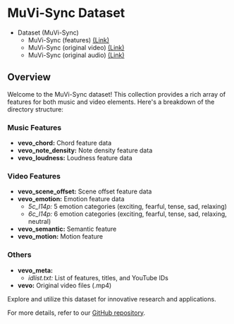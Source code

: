 # MuVi-Sync Dataset

- Dataset (MuVi-Sync)
  * MuVi-Sync (features) [(Link)](https://zenodo.org/records/10057093)
  * MuVi-Sync (original video) [(Link)](https://zenodo.org/records/10050294)
  * MuVi-Sync (original audio) [(Link)](https://zenodo.org/records/10062564)

## Overview
Welcome to the MuVi-Sync dataset! This collection provides a rich array of features for both music and video elements. Here's a breakdown of the directory structure:

### Music Features
- **vevo_chord:** Chord feature data
- **vevo_note_density:** Note density feature data
- **vevo_loudness:** Loudness feature data

### Video Features
- **vevo_scene_offset:** Scene offset feature data
- **vevo_emotion:** Emotion feature data
  - *5c_l14p:* 5 emotion categories (exciting, fearful, tense, sad, relaxing)
  - *6c_l14p:* 6 emotion categories (exciting, fearful, tense, sad, relaxing, neutral)
- **vevo_semantic:** Semantic feature
- **vevo_motion:** Motion feature

### Others
- **vevo_meta:**
  - *idlist.txt:* List of features, titles, and YouTube IDs
- **vevo:** Original video files (.mp4)
 
Explore and utilize this dataset for innovative research and applications. 

For more details, refer to our [GitHub repository](https://github.com/AMAAI-Lab/Video2Music).

